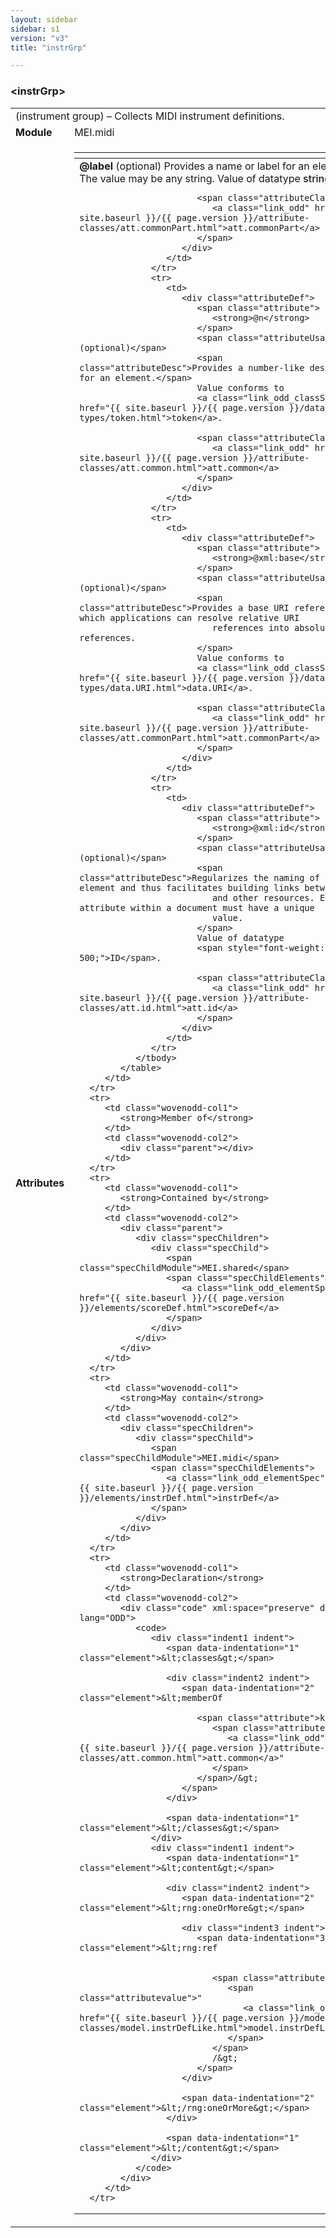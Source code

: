 ```yaml
---
layout: sidebar
sidebar: s1
version: "v3"
title: "instrGrp"

---
```


<div class="elementSpec">
   <h3 id="instrGrp">&lt;instrGrp&gt;</h3>
   <table class="wovenodd">
      <tr>
         <td colspan="2" class="wovenodd-col2">(instrument group) – Collects MIDI instrument definitions.</td>
      </tr>
      <tr>
         <td class="wovenodd-col1">
            <strong>Module</strong>
         </td>
         <td class="wovenodd-col2">MEI.midi</td>
      </tr>
      <tr>
         <td class="wovenodd-col1">
            <strong>Attributes</strong>
         </td>
         <td class="wovenodd-col2">
            <table class="table table-striped table-hover">
               <thead>
                  <tr>
                     <th></th>
                  </tr>
               </thead>
               <tbody>
                  <tr>
                     <td>
                        <div class="attributeDef">
                           <span class="attribute">
                              <strong>@label</strong>
                           </span>
                           <span class="attributeUsage">(optional)</span>
                           <span class="attributeDesc">Provides a name or label for an element. The value may be any string.</span>
                           Value of datatype 
                           <span style="font-weight: 500;">string</span>.
                           
                           <span class="attributeClasses">
                              <a class="link_odd" href="{{ site.baseurl }}/{{ page.version }}/attribute-classes/att.commonPart.html">att.commonPart</a>
                           </span>
                        </div>
                     </td>
                  </tr>
                  <tr>
                     <td>
                        <div class="attributeDef">
                           <span class="attribute">
                              <strong>@n</strong>
                           </span>
                           <span class="attributeUsage">(optional)</span>
                           <span class="attributeDesc">Provides a number-like designation for an element.</span>
                           Value conforms to 
                           <a class="link_odd_classSpec" href="{{ site.baseurl }}/{{ page.version }}/data-types/token.html">token</a>.
                           
                           <span class="attributeClasses">
                              <a class="link_odd" href="{{ site.baseurl }}/{{ page.version }}/attribute-classes/att.common.html">att.common</a>
                           </span>
                        </div>
                     </td>
                  </tr>
                  <tr>
                     <td>
                        <div class="attributeDef">
                           <span class="attribute">
                              <strong>@xml:base</strong>
                           </span>
                           <span class="attributeUsage">(optional)</span>
                           <span class="attributeDesc">Provides a base URI reference with which applications can resolve relative URI
                              references into absolute URI references.
                           </span>
                           Value conforms to 
                           <a class="link_odd_classSpec" href="{{ site.baseurl }}/{{ page.version }}/data-types/data.URI.html">data.URI</a>.
                           
                           <span class="attributeClasses">
                              <a class="link_odd" href="{{ site.baseurl }}/{{ page.version }}/attribute-classes/att.commonPart.html">att.commonPart</a>
                           </span>
                        </div>
                     </td>
                  </tr>
                  <tr>
                     <td>
                        <div class="attributeDef">
                           <span class="attribute">
                              <strong>@xml:id</strong>
                           </span>
                           <span class="attributeUsage">(optional)</span>
                           <span class="attributeDesc">Regularizes the naming of an element and thus facilitates building links between it
                              and other resources. Each id attribute within a document must have a unique
                              value.
                           </span>
                           Value of datatype 
                           <span style="font-weight: 500;">ID</span>.
                           
                           <span class="attributeClasses">
                              <a class="link_odd" href="{{ site.baseurl }}/{{ page.version }}/attribute-classes/att.id.html">att.id</a>
                           </span>
                        </div>
                     </td>
                  </tr>
               </tbody>
            </table>
         </td>
      </tr>
      <tr>
         <td class="wovenodd-col1">
            <strong>Member of</strong>
         </td>
         <td class="wovenodd-col2">
            <div class="parent"></div>
         </td>
      </tr>
      <tr>
         <td class="wovenodd-col1">
            <strong>Contained by</strong>
         </td>
         <td class="wovenodd-col2">
            <div class="parent">
               <div class="specChildren">
                  <div class="specChild">
                     <span class="specChildModule">MEI.shared</span>
                     <span class="specChildElements">
                        <a class="link_odd_elementSpec" href="{{ site.baseurl }}/{{ page.version }}/elements/scoreDef.html">scoreDef</a>
                     </span>
                  </div>
               </div>
            </div>
         </td>
      </tr>
      <tr>
         <td class="wovenodd-col1">
            <strong>May contain</strong>
         </td>
         <td class="wovenodd-col2">
            <div class="specChildren">
               <div class="specChild">
                  <span class="specChildModule">MEI.midi</span>
                  <span class="specChildElements">
                     <a class="link_odd_elementSpec" href="{{ site.baseurl }}/{{ page.version }}/elements/instrDef.html">instrDef</a>
                  </span>
               </div>
            </div>
         </td>
      </tr>
      <tr>
         <td class="wovenodd-col1">
            <strong>Declaration</strong>
         </td>
         <td class="wovenodd-col2">
            <div class="code" xml:space="preserve" data-lang="ODD">
               <code>
                  <div class="indent1 indent">
                     <span data-indentation="1" class="element">&lt;classes&gt;</span>
                     
                     <div class="indent2 indent">
                        <span data-indentation="2" class="element">&lt;memberOf
                           
                           <span class="attribute">key=
                              <span class="attributevalue">"
                                 <a class="link_odd" href="{{ site.baseurl }}/{{ page.version }}/attribute-classes/att.common.html">att.common</a>"
                              </span>
                           </span>/&gt;
                        </span>
                     </div>
                     
                     <span data-indentation="1" class="element">&lt;/classes&gt;</span>
                  </div>
                  <div class="indent1 indent">
                     <span data-indentation="1" class="element">&lt;content&gt;</span>
                     
                     <div class="indent2 indent">
                        <span data-indentation="2" class="element">&lt;rng:oneOrMore&gt;</span>
                        
                        <div class="indent3 indent">
                           <span data-indentation="3" class="element">&lt;rng:ref
                              
                              
                              <span class="attribute">name=
                                 <span class="attributevalue">"
                                    <a class="link_odd" href="{{ site.baseurl }}/{{ page.version }}/model-classes/model.instrDefLike.html">model.instrDefLike</a>"
                                 </span>
                              </span>
                              /&gt;
                           </span>
                        </div>
                        
                        <span data-indentation="2" class="element">&lt;/rng:oneOrMore&gt;</span>
                     </div>
                     
                     <span data-indentation="1" class="element">&lt;/content&gt;</span>
                  </div>
               </code>
            </div>
         </td>
      </tr>
   </table>
</div>